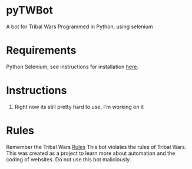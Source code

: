 # pyTWBot
A bot for Tribal Wars
Programmed in Python, using selenium

# Requirements
Python Selenium, see instructions for installation [here](https://selenium-python.readthedocs.io/installation.html).

# Instructions
1. Right now its still pretty hard to use, I'm working on it

# Rules
Remember the Tribal Wars [Rules](https://www.tribalwars.net/en-dk/page/rules)
This bot violates the rules of Tribal Wars. This was created as a project to learn more about automation and the coding of websites. Do not use this bot maliciously.
